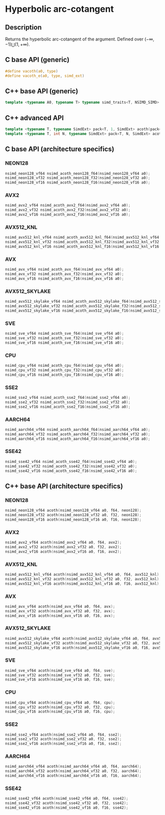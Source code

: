 <!--

Copyright (c) 2019 Agenium Scale

Permission is hereby granted, free of charge, to any person obtaining a copy
of this software and associated documentation files (the "Software"), to deal
in the Software without restriction, including without limitation the rights
to use, copy, modify, merge, publish, distribute, sublicense, and/or sell
copies of the Software, and to permit persons to whom the Software is
furnished to do so, subject to the following conditions:

The above copyright notice and this permission notice shall be included in all
copies or substantial portions of the Software.

THE SOFTWARE IS PROVIDED "AS IS", WITHOUT WARRANTY OF ANY KIND, EXPRESS OR
IMPLIED, INCLUDING BUT NOT LIMITED TO THE WARRANTIES OF MERCHANTABILITY,
FITNESS FOR A PARTICULAR PURPOSE AND NONINFRINGEMENT. IN NO EVENT SHALL THE
AUTHORS OR COPYRIGHT HOLDERS BE LIABLE FOR ANY CLAIM, DAMAGES OR OTHER
LIABILITY, WHETHER IN AN ACTION OF CONTRACT, TORT OR OTHERWISE, ARISING FROM,
OUT OF OR IN CONNECTION WITH THE SOFTWARE OR THE USE OR OTHER DEALINGS IN THE
SOFTWARE.

-->

# Hyperbolic arc-cotangent

## Description

Returns the hyperbolic arc-cotangent of the argument. Defined over $(-∞, -1) ⋃ (1, +∞)$.

## C base API (generic)

```c
#define vacoth(a0, type)
#define vacoth_e(a0, type, simd_ext)
```

## C++ base API (generic)

```c++
template <typename A0, typename T> typename simd_traits<T, NSIMD_SIMD>::simd_vector acoth(A0 a0, T);
```

## C++ advanced API

```c++
template <typename T, typename SimdExt> pack<T, 1, SimdExt> acoth(pack<T, 1, SimdExt> const& a0);
template <typename T, int N, typename SimdExt> pack<T, N, SimdExt> acoth(pack<T, N, SimdExt> const& a0);
```

## C base API (architecture specifics)

### NEON128

```c
nsimd_neon128_vf64 nsimd_acoth_neon128_f64(nsimd_neon128_vf64 a0);
nsimd_neon128_vf32 nsimd_acoth_neon128_f32(nsimd_neon128_vf32 a0);
nsimd_neon128_vf16 nsimd_acoth_neon128_f16(nsimd_neon128_vf16 a0);
```

### AVX2

```c
nsimd_avx2_vf64 nsimd_acoth_avx2_f64(nsimd_avx2_vf64 a0);
nsimd_avx2_vf32 nsimd_acoth_avx2_f32(nsimd_avx2_vf32 a0);
nsimd_avx2_vf16 nsimd_acoth_avx2_f16(nsimd_avx2_vf16 a0);
```

### AVX512_KNL

```c
nsimd_avx512_knl_vf64 nsimd_acoth_avx512_knl_f64(nsimd_avx512_knl_vf64 a0);
nsimd_avx512_knl_vf32 nsimd_acoth_avx512_knl_f32(nsimd_avx512_knl_vf32 a0);
nsimd_avx512_knl_vf16 nsimd_acoth_avx512_knl_f16(nsimd_avx512_knl_vf16 a0);
```

### AVX

```c
nsimd_avx_vf64 nsimd_acoth_avx_f64(nsimd_avx_vf64 a0);
nsimd_avx_vf32 nsimd_acoth_avx_f32(nsimd_avx_vf32 a0);
nsimd_avx_vf16 nsimd_acoth_avx_f16(nsimd_avx_vf16 a0);
```

### AVX512_SKYLAKE

```c
nsimd_avx512_skylake_vf64 nsimd_acoth_avx512_skylake_f64(nsimd_avx512_skylake_vf64 a0);
nsimd_avx512_skylake_vf32 nsimd_acoth_avx512_skylake_f32(nsimd_avx512_skylake_vf32 a0);
nsimd_avx512_skylake_vf16 nsimd_acoth_avx512_skylake_f16(nsimd_avx512_skylake_vf16 a0);
```

### SVE

```c
nsimd_sve_vf64 nsimd_acoth_sve_f64(nsimd_sve_vf64 a0);
nsimd_sve_vf32 nsimd_acoth_sve_f32(nsimd_sve_vf32 a0);
nsimd_sve_vf16 nsimd_acoth_sve_f16(nsimd_sve_vf16 a0);
```

### CPU

```c
nsimd_cpu_vf64 nsimd_acoth_cpu_f64(nsimd_cpu_vf64 a0);
nsimd_cpu_vf32 nsimd_acoth_cpu_f32(nsimd_cpu_vf32 a0);
nsimd_cpu_vf16 nsimd_acoth_cpu_f16(nsimd_cpu_vf16 a0);
```

### SSE2

```c
nsimd_sse2_vf64 nsimd_acoth_sse2_f64(nsimd_sse2_vf64 a0);
nsimd_sse2_vf32 nsimd_acoth_sse2_f32(nsimd_sse2_vf32 a0);
nsimd_sse2_vf16 nsimd_acoth_sse2_f16(nsimd_sse2_vf16 a0);
```

### AARCH64

```c
nsimd_aarch64_vf64 nsimd_acoth_aarch64_f64(nsimd_aarch64_vf64 a0);
nsimd_aarch64_vf32 nsimd_acoth_aarch64_f32(nsimd_aarch64_vf32 a0);
nsimd_aarch64_vf16 nsimd_acoth_aarch64_f16(nsimd_aarch64_vf16 a0);
```

### SSE42

```c
nsimd_sse42_vf64 nsimd_acoth_sse42_f64(nsimd_sse42_vf64 a0);
nsimd_sse42_vf32 nsimd_acoth_sse42_f32(nsimd_sse42_vf32 a0);
nsimd_sse42_vf16 nsimd_acoth_sse42_f16(nsimd_sse42_vf16 a0);
```

## C++ base API (architecture specifics)

### NEON128

```c
nsimd_neon128_vf64 acoth(nsimd_neon128_vf64 a0, f64, neon128);
nsimd_neon128_vf32 acoth(nsimd_neon128_vf32 a0, f32, neon128);
nsimd_neon128_vf16 acoth(nsimd_neon128_vf16 a0, f16, neon128);
```

### AVX2

```c
nsimd_avx2_vf64 acoth(nsimd_avx2_vf64 a0, f64, avx2);
nsimd_avx2_vf32 acoth(nsimd_avx2_vf32 a0, f32, avx2);
nsimd_avx2_vf16 acoth(nsimd_avx2_vf16 a0, f16, avx2);
```

### AVX512_KNL

```c
nsimd_avx512_knl_vf64 acoth(nsimd_avx512_knl_vf64 a0, f64, avx512_knl);
nsimd_avx512_knl_vf32 acoth(nsimd_avx512_knl_vf32 a0, f32, avx512_knl);
nsimd_avx512_knl_vf16 acoth(nsimd_avx512_knl_vf16 a0, f16, avx512_knl);
```

### AVX

```c
nsimd_avx_vf64 acoth(nsimd_avx_vf64 a0, f64, avx);
nsimd_avx_vf32 acoth(nsimd_avx_vf32 a0, f32, avx);
nsimd_avx_vf16 acoth(nsimd_avx_vf16 a0, f16, avx);
```

### AVX512_SKYLAKE

```c
nsimd_avx512_skylake_vf64 acoth(nsimd_avx512_skylake_vf64 a0, f64, avx512_skylake);
nsimd_avx512_skylake_vf32 acoth(nsimd_avx512_skylake_vf32 a0, f32, avx512_skylake);
nsimd_avx512_skylake_vf16 acoth(nsimd_avx512_skylake_vf16 a0, f16, avx512_skylake);
```

### SVE

```c
nsimd_sve_vf64 acoth(nsimd_sve_vf64 a0, f64, sve);
nsimd_sve_vf32 acoth(nsimd_sve_vf32 a0, f32, sve);
nsimd_sve_vf16 acoth(nsimd_sve_vf16 a0, f16, sve);
```

### CPU

```c
nsimd_cpu_vf64 acoth(nsimd_cpu_vf64 a0, f64, cpu);
nsimd_cpu_vf32 acoth(nsimd_cpu_vf32 a0, f32, cpu);
nsimd_cpu_vf16 acoth(nsimd_cpu_vf16 a0, f16, cpu);
```

### SSE2

```c
nsimd_sse2_vf64 acoth(nsimd_sse2_vf64 a0, f64, sse2);
nsimd_sse2_vf32 acoth(nsimd_sse2_vf32 a0, f32, sse2);
nsimd_sse2_vf16 acoth(nsimd_sse2_vf16 a0, f16, sse2);
```

### AARCH64

```c
nsimd_aarch64_vf64 acoth(nsimd_aarch64_vf64 a0, f64, aarch64);
nsimd_aarch64_vf32 acoth(nsimd_aarch64_vf32 a0, f32, aarch64);
nsimd_aarch64_vf16 acoth(nsimd_aarch64_vf16 a0, f16, aarch64);
```

### SSE42

```c
nsimd_sse42_vf64 acoth(nsimd_sse42_vf64 a0, f64, sse42);
nsimd_sse42_vf32 acoth(nsimd_sse42_vf32 a0, f32, sse42);
nsimd_sse42_vf16 acoth(nsimd_sse42_vf16 a0, f16, sse42);
```